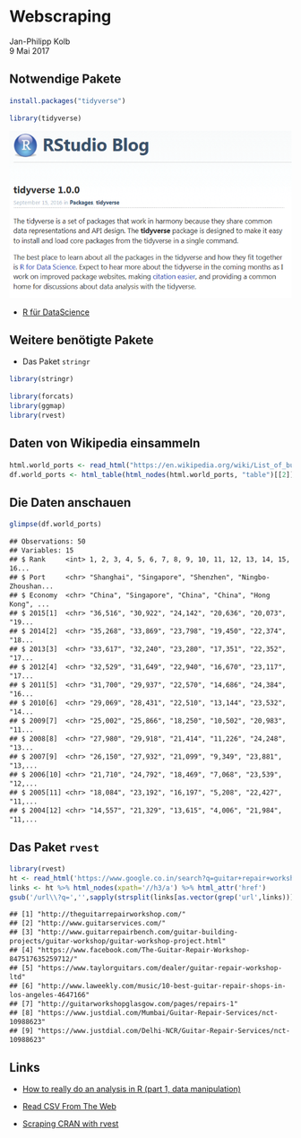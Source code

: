 # Webscraping
Jan-Philipp Kolb  
9 Mai 2017  




## Notwendige Pakete


```r
install.packages("tidyverse")
```




```r
library(tidyverse)
```

![](figure/tidyverse.PNG)

- [R für DataScience](http://r4ds.had.co.nz/)


## Weitere benötigte Pakete

- Das Paket `stringr`


```r
library(stringr)
```



```r
library(forcats)
library(ggmap)
library(rvest)
```


## Daten von Wikipedia einsammeln


```r
html.world_ports <- read_html("https://en.wikipedia.org/wiki/List_of_busiest_container_ports")
df.world_ports <- html_table(html_nodes(html.world_ports, "table")[[2]], fill = TRUE)
```



## Die Daten anschauen


```r
glimpse(df.world_ports)
```

```
## Observations: 50
## Variables: 15
## $ Rank     <int> 1, 2, 3, 4, 5, 6, 7, 8, 9, 10, 11, 12, 13, 14, 15, 16...
## $ Port     <chr> "Shanghai", "Singapore", "Shenzhen", "Ningbo-Zhoushan...
## $ Economy  <chr> "China", "Singapore", "China", "China", "Hong Kong", ...
## $ 2015[1]  <chr> "36,516", "30,922", "24,142", "20,636", "20,073", "19...
## $ 2014[2]  <chr> "35,268", "33,869", "23,798", "19,450", "22,374", "18...
## $ 2013[3]  <chr> "33,617", "32,240", "23,280", "17,351", "22,352", "17...
## $ 2012[4]  <chr> "32,529", "31,649", "22,940", "16,670", "23,117", "17...
## $ 2011[5]  <chr> "31,700", "29,937", "22,570", "14,686", "24,384", "16...
## $ 2010[6]  <chr> "29,069", "28,431", "22,510", "13,144", "23,532", "14...
## $ 2009[7]  <chr> "25,002", "25,866", "18,250", "10,502", "20,983", "11...
## $ 2008[8]  <chr> "27,980", "29,918", "21,414", "11,226", "24,248", "13...
## $ 2007[9]  <chr> "26,150", "27,932", "21,099", "9,349", "23,881", "13,...
## $ 2006[10] <chr> "21,710", "24,792", "18,469", "7,068", "23,539", "12,...
## $ 2005[11] <chr> "18,084", "23,192", "16,197", "5,208", "22,427", "11,...
## $ 2004[12] <chr> "14,557", "21,329", "13,615", "4,006", "21,984", "11,...
```


## Das Paket `rvest`


```r
library(rvest)
ht <- read_html('https://www.google.co.in/search?q=guitar+repair+workshop')
links <- ht %>% html_nodes(xpath='//h3/a') %>% html_attr('href')
gsub('/url\\?q=','',sapply(strsplit(links[as.vector(grep('url',links))],split='&'),'[',1))
```

```
## [1] "http://theguitarrepairworkshop.com/"                                                                   
## [2] "http://www.guitarservices.com/"                                                                        
## [3] "http://www.guitarrepairbench.com/guitar-building-projects/guitar-workshop/guitar-workshop-project.html"
## [4] "https://www.facebook.com/The-Guitar-Repair-Workshop-847517635259712/"                                  
## [5] "https://www.taylorguitars.com/dealer/guitar-repair-workshop-ltd"                                       
## [6] "http://www.laweekly.com/music/10-best-guitar-repair-shops-in-los-angeles-4647166"                      
## [7] "http://guitarworkshopglasgow.com/pages/repairs-1"                                                      
## [8] "https://www.justdial.com/Mumbai/Guitar-Repair-Services/nct-10988623"                                   
## [9] "https://www.justdial.com/Delhi-NCR/Guitar-Repair-Services/nct-10988623"
```


## Links

- [How to really do an analysis in R (part 1, data manipulation)](https://www.r-bloggers.com/how-to-really-do-an-analysis-in-r-part-1-data-manipulation/)

- [Read CSV From The Web](http://www.programmingr.com/examples/read-csv-web/)

- [Scraping CRAN with rvest](https://www.r-bloggers.com/scraping-cran-with-rvest/)
